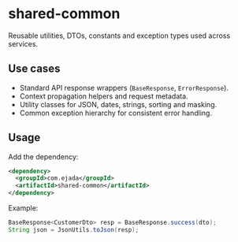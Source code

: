 # shared-common

Reusable utilities, DTOs, constants and exception types used across services.

## Use cases
- Standard API response wrappers (`BaseResponse`, `ErrorResponse`).
- Context propagation helpers and request metadata.
- Utility classes for JSON, dates, strings, sorting and masking.
- Common exception hierarchy for consistent error handling.

## Usage
Add the dependency:

```xml
<dependency>
  <groupId>com.ejada</groupId>
  <artifactId>shared-common</artifactId>
</dependency>
```

Example:

```java
BaseResponse<CustomerDto> resp = BaseResponse.success(dto);
String json = JsonUtils.toJson(resp);
```
